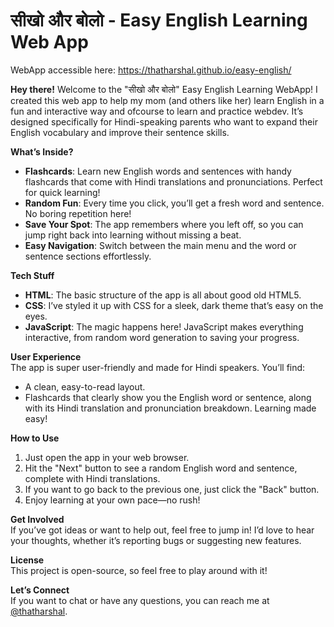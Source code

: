 # सीखो और बोलो - Easy English Learning Web App
WebApp accessible here: https://thatharshal.github.io/easy-english/
  
**Hey there!** Welcome to the "सीखो और बोलो" Easy English Learning WebApp! I created this web app to help my mom (and others like her) learn English in a fun and interactive way and ofcourse to learn and practice webdev. It’s designed specifically for Hindi-speaking parents who want to expand their English vocabulary and improve their sentence skills.

**What’s Inside?**  
- **Flashcards**: Learn new English words and sentences with handy flashcards that come with Hindi translations and pronunciations. Perfect for quick learning!
- **Random Fun**: Every time you click, you’ll get a fresh word and sentence. No boring repetition here!
- **Save Your Spot**: The app remembers where you left off, so you can jump right back into learning without missing a beat.
- **Easy Navigation**: Switch between the main menu and the word or sentence sections effortlessly.

**Tech Stuff**  
- **HTML**: The basic structure of the app is all about good old HTML5.
- **CSS**: I’ve styled it up with CSS for a sleek, dark theme that’s easy on the eyes.
- **JavaScript**: The magic happens here! JavaScript makes everything interactive, from random word generation to saving your progress.

**User Experience**  
The app is super user-friendly and made for Hindi speakers. You’ll find:
- A clean, easy-to-read layout.
- Flashcards that clearly show you the English word or sentence, along with its Hindi translation and pronunciation breakdown. Learning made easy!

**How to Use**  
1. Just open the app in your web browser.
2. Hit the "Next" button to see a random English word and sentence, complete with Hindi translations.
3. If you want to go back to the previous one, just click the "Back" button.
4. Enjoy learning at your own pace—no rush!

**Get Involved**  
If you’ve got ideas or want to help out, feel free to jump in! I’d love to hear your thoughts, whether it’s reporting bugs or suggesting new features.

**License**  
This project is open-source, so feel free to play around with it!


**Let’s Connect**  
If you want to chat or have any questions, you can reach me at [@thatharshal](https://www.linkedin.com/in/thatharshal/).

